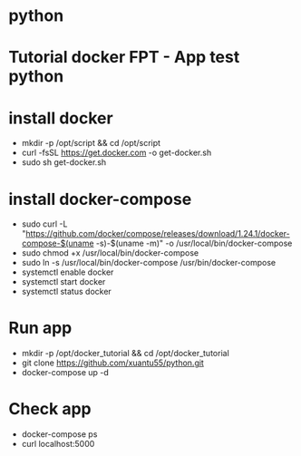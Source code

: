# python
# Tutorial docker FPT - App test python

# install docker
* mkdir -p /opt/script && cd /opt/script
* curl -fsSL https://get.docker.com -o get-docker.sh
* sudo sh get-docker.sh

# install docker-compose
* sudo curl -L "https://github.com/docker/compose/releases/download/1.24.1/docker-compose-$(uname -s)-$(uname -m)" -o /usr/local/bin/docker-compose
* sudo chmod +x /usr/local/bin/docker-compose
* sudo ln -s /usr/local/bin/docker-compose /usr/bin/docker-compose
* systemctl enable docker
* systemctl start docker
* systemctl status docker

# Run app
* mkdir -p /opt/docker_tutorial && cd /opt/docker_tutorial
* git clone https://github.com/xuantu55/python.git 
* docker-compose up -d

# Check app
* docker-compose ps
* curl localhost:5000
